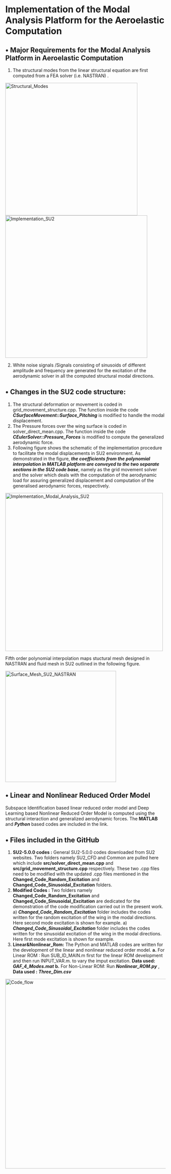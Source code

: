 # Implementation of the Modal Analysis Platform for the Aeroelastic Computation

## •	Major Requirements for the Modal Analysis Platform in Aeroelastic Computation

1.	The structural modes from the linear structural equation are first computed from a FEA solver (i.e. NASTRAN) . 

<img width="415" alt="Structural_Modes" src="https://user-images.githubusercontent.com/46704607/75431462-d8bddd00-5987-11ea-8077-1b73fa009761.PNG">

<img width="446" alt="Implementation_SU2" src="https://user-images.githubusercontent.com/46704607/75521548-f7cd7500-5a42-11ea-98c3-264365907f34.PNG">

2.	White noise signals /Signals consisting of sinusoids of different amplitude and frequency  are generated  for the excitation of the   aerodynamic solver in all the computed structural modal directions. 

## •	Changes in the SU2 code structure:
1.	The structural deformation or movement is coded in grid_movement_structure.cpp. The function inside the code *__CSurfaceMovement::Surface_Pitching__* is modified to handle the modal displacement.
2.	The Pressure forces over the wing surface is coded in  solver_direct_mean.cpp. The function inside the code *__CEulerSolver::Pressure_Forces__* is modified to compute the generalized aerodynamic force. 
3.	Following figure shows the schematic of the implementation procedure to facilitate the modal displacements in SU2 environment. As demonstrated in the figure, *__the coefficients from the polynomial interpolation in MATLAB platform  are conveyed to the two separate sections in the SU2 code base__*,  namely as the grid movement solver and the solver which deals with the computation of the aerodynamic load for assuring generalized displacement and computation of the generalised aerodynamic forces, respectively.

<img width="495" alt="Implementation_Modal_Analysis_SU2" src="https://user-images.githubusercontent.com/46704607/75430769-c42d1500-5986-11ea-831d-7f8181531d51.PNG">

Fifth order polynomial interpolation maps stuctural mesh designed in NASTRAN and fluid mesh in SU2 outlined in the following figure.

<img width="348" alt="Surface_Mesh_SU2_NASTRAN" src="https://user-images.githubusercontent.com/46704607/75432789-ee340680-5989-11ea-8809-1d17a4bcd219.PNG">

## •	Linear and Nonlinear Reduced Order Model 
Subspace Identification based linear reduced order model and Deep Learning based Nonlinear Reduced Order Model is computed using the structural interaction and generalized aerodynamic forces. The __MATLAB__ and *__Python__* based codes are included in the link. 

## •  Files included in the GitHub

1.	__SU2-5.0.0 codes :__ General SU2-5.0.0 codes downloaded from SU2 websites. Two folders namely SU2_CFD and Common are pulled here which include __src/solver_direct_mean.cpp__ and __src/grid_movement_structure.cpp__ respectively. These two .cpp files need to be modified with the updated .cpp files mentioned in the __Changed_Code_Random_Excitation__ and __Changed_Code_Sinusoidal_Excitation__ folders. 
2.	__Modified Codes :__ Two folders namely __Changed_Code_Random_Excitation__ and __Changed_Code_Sinusoidal_Excitation__ are dedicated for the demonstration of the code modification carried out in the present work. 
a) __*Changed_Code_Random_Excitation*__ folder includes the codes written for the random excitation of the wing in the modal directions. Here second mode excitation is shown for example.
a) __*Changed_Code_Sinusoidal_Excitation*__ folder includes the codes written for the sinusoidal excitation of the wing in the modal directions. Here first mode excitation is shown for example.
3.	__Linear&Nonlinear_Rom:__ The Python and MATLAB codes are written for the development of the linear and nonlinear reduced order model. __a.__ For Linear ROM : Run SUB_ID_MAIN.m first for the linear ROM development and then run INPUT_VAR.m. to vary the imput excitation. __Data used:__ *__GAF_4_Modes.mat__* __b.__ For Non-Linear ROM: Run *__Nonlinear_ROM.py__* , __Data used :__ *__Three_Dim.csv__* 

<img width="594" alt="Code_flow" src="https://user-images.githubusercontent.com/46704607/75516152-b33bdc80-5a36-11ea-8a6e-bbec5857542f.PNG">
